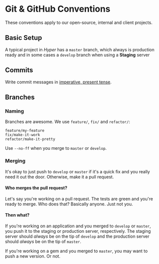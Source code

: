 # Git & GitHub Conventions

These conventions apply to our open-source, internal and client projects.

## Basic Setup

A typical project in *Hyper* has a `master` branch, which always is production ready
and in some cases a `develop` branch when using a **Staging** server

## Commits

Write commit messages in [imperative, present tense](http://stackoverflow.com/questions/3580013/should-i-use-past-or-present-tense-in-git-commit-messages).

## Branches

### Naming

Branches are awesome. We use `feature/`, `fix/` and `refactor/`:

```
feature/my-feature
fix/make-it-work
refactor/make-it-pretty
```

Use `--no-ff` when you merge to `master` or `develop`.

### Merging

It's okay to just push to `develop` or `master` if it's a quick fix and you really need
it out the door. Otherwise, make it a pull request.

#### Who merges the pull request?

Let's say you're working on a pull request. The tests are green and you're ready
to merge. Who does that? Basically anyone. Just not you.

#### Then what?

If you're working on an application and you merged to `develop` or `master`, you push it to
the staging or production server, respectively. The staging server should *always* be on the
tip of `develop` and the production server should *always* be on the tip of `master`.

If you're working on a gem and you merged to `master`, you may want to push a new
version. Or not.

